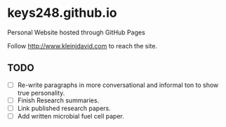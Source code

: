 # keys248.github.io
Personal Website hosted through GitHub Pages

Follow http://www.kleinjdavid.com to reach the site.

## TODO
- [ ] Re-write paragraphs in more conversational and informal ton to show true personality.
- [ ] Finish Research summaries.
- [ ] Link published research papers.
- [ ] Add written microbial fuel cell paper.